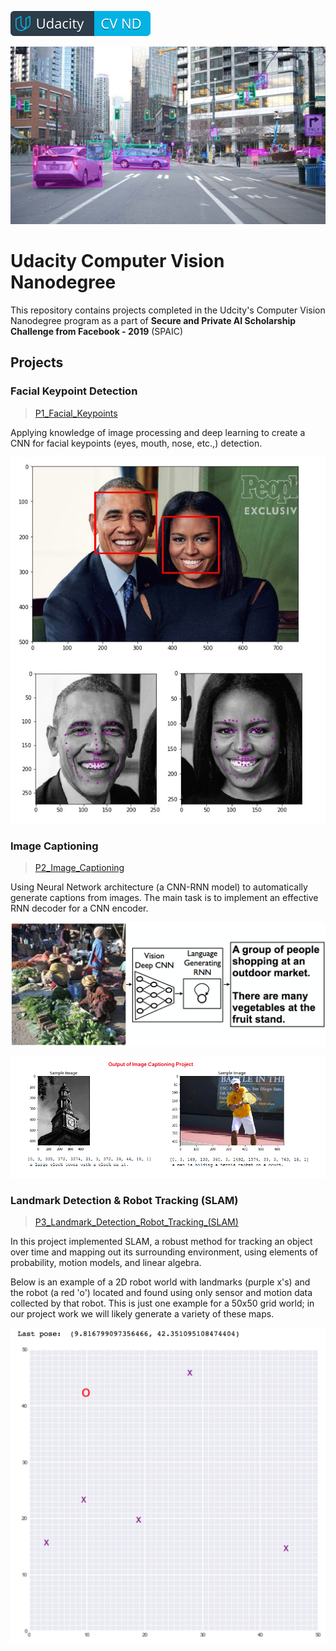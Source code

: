 [![Udacity Computer Vision Nanodegree](images/cvnd.svg)](https://www.udacity.com/course/computer-vision-nanodegree--nd891)

![Computer Vision image](images/Computer_Vision.jpg)

# Udacity Computer Vision Nanodegree
This repository contains projects completed in the Udcity's Computer Vision Nanodegree program as a part of **Secure and Private AI Scholarship Challenge from Facebook - 2019** (SPAIC)

## Projects

### Facial Keypoint Detection
>[P1_Facial_Keypoints](https://github.com/govind-savara/CVND/tree/master/P1_Facial_Keypoints)

Applying knowledge of image processing and deep learning to create a CNN for facial keypoints (eyes, mouth, nose, etc.,) detection.

![Facial Keypoints Detection](./P1_Facial_Keypoints/imgs/Face_and_Facial_keypoint_detection_result.jpg)

### Image Captioning
>[P2_Image_Captioning](https://github.com/govind-savara/CVND/tree/master/P2_Image_Captioning)

Using Neural Network architecture (a CNN-RNN model) to automatically generate captions from images. The main task is to implement an effective RNN decoder for a CNN encoder.

![Image Captioning Project](./P2_Image_Captioning/imgs/image-captioning.png)

![Images with captions](./P2_Image_Captioning/imgs/correct_image_captioning.png)

### Landmark Detection & Robot Tracking (SLAM)
>[P3_Landmark_Detection_Robot_Tracking_(SLAM)](https://github.com/govind-savara/CVND/tree/master/P3_Landmark_Detection_Robot_Tracking_(SLAM))

In this project implemented SLAM, a robust method for tracking an object over time and mapping out its surrounding environment, using elements of probability, motion models, and linear algebra.

Below is an example of a 2D robot world with landmarks (purple x's) and the robot (a red 'o') located and found using only sensor and motion data collected by that robot. 
This is just one example for a 50x50 grid world; in our project work we will likely generate a variety of these maps.

![Example of SLAM output (estimated final robot pose and landmark locations)](./P3_Landmark_Detection_Robot_Tracking_(SLAM)/images/robot_world.png)
